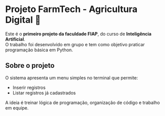 # Projeto FarmTech - Agricultura Digital 🌱

Este é o **primeiro projeto da faculdade FIAP**, do curso de **Inteligência Artificial**.  
O trabalho foi desenvolvido em grupo e tem como objetivo praticar programação básica em Python.

## Sobre o projeto
O sistema apresenta um menu simples no terminal que permite:
- Inserir registros  
- Listar registros já cadastrados  

A ideia é treinar lógica de programação, organização de código e trabalho em equipe.
